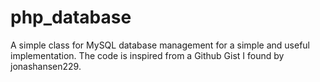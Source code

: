 # php_database
A simple class for MySQL database management for a simple and useful implementation. The code is inspired from a Github Gist I found by jonashansen229.
